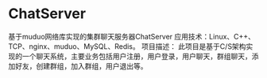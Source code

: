 # ChatServer
基于muduo网络库实现的集群聊天服务器ChatServer 应用技术：Linux、C++、TCP、nginx、muduo、MySQL、Redis。  项目描述： 此项目是基于C/S架构实现的一个聊天系统，主要业务包括用户注册，用户登录，用户聊天，群组聊天，添加好友，创建群组，加入群组，用户退出等。

